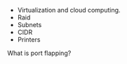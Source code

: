 
- Virtualization and cloud computing. 
- Raid 
- Subnets 
- CIDR
- Printers

What is port flapping? 
